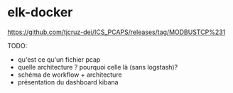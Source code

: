 # elk-docker


https://github.com/tjcruz-dei/ICS_PCAPS/releases/tag/MODBUSTCP%231


TODO:
- qu'est ce qu'un fichier pcap
- quelle architecture ? pourquoi celle là (sans logstash)?
- schéma de workflow + architecture
- présentation du dashboard kibana